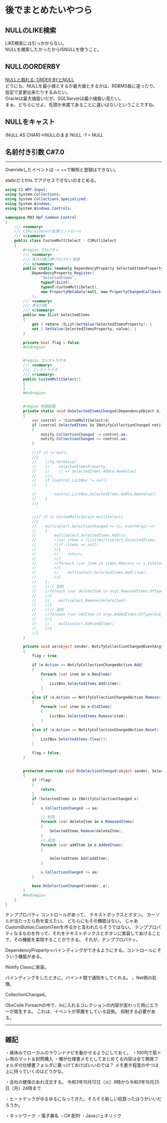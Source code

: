 # 後でまとめたいやつら

## NULLのLIKE検索

LIKE検索には引っかからない。  
NULLを検索したかったからISNULLを使うこと。  

## NULLのORDERBY

[NULLと戯れる: ORDER BYとNULL](https://qiita.com/SVC34/items/c23341c79325a0a95979)  
どうにも、NULLを最小値とするか最大値とするかは、RDBMS毎に違ったり、設定で変更出来たりするみたい。  
Oracleは最大値扱いだが、SQLServerは最小値扱い見たい。  
まぁ、どちらにせよ、先頭か末尾であることに違いはないということですね。  

## NULLをキャスト

(NULL AS CHAR)→NULLのまま
NULL -1 = NULL


## 名前付き引数 C#7.0


---

Overrideしたイベントは -= +=で解除と登録はできない。


staticだとthis.でアクセスできないのまとめる。



``` C#
using C1.WPF.Input;
using System.Collections;
using System.Collections.Specialized;
using System.Windows;
using System.Windows.Controls;

namespace RN3.Wpf.Common.Control
{
    /// <summary>
    /// C1MultiSelect拡張コントロール
    /// </summary>
    public class CustomMultiSelect : C1MultiSelect
    {
        #region プロパティ
        /// <summary>
        /// 表示行数公開プロパティ登録
        /// </summary>
        public static readonly DependencyProperty SelectedItemsProperty =
            DependencyProperty.Register(
                "SelectedItems",
                typeof(IList),
                typeof(CustomMultiSelect),
                new PropertyMetadata(null, new PropertyChangedCallback(OnSelectedItemsChanged))
            );
        /// <summary>
        /// 表示行数
        /// </summary>
        public new IList SelectedItems
        {
            get { return (IList)GetValue(SelectedItemsProperty); }
            set { SetValue(SelectedItemsProperty, value); }
        }

        private bool flag = false;
        #endregion


        #region コンストラクタ
        /// <summary>
        /// コンストラクタ
        /// </summary>
        public CustomMultiSelect()
        {
        }
        #endregion


        #region 内部処理
        private static void OnSelectedItemsChanged(DependencyObject d, DependencyPropertyChangedEventArgs e)
        {
            var control = (CustomMultiSelect)d;
            if (control.SelectedItems is INotifyCollectionChanged notify)
            {
                notify.CollectionChanged -= control.aa;
                notify.CollectionChanged += control.aa;
            }

            //if (d != null)
            //{
            //    //fg.SetValue(
            //    //    SelectedItemsProperty,
            //    //    () => SelectedItems.Add(e.NewValue)
            //    //);
            //    if (control.ListBox != null)
            //    {

            //        control.ListBox.SelectedItems.Add(e.NewValue);
            //    }
            //}


            //if (d is CustomMultiSelect multiselect)
            //{
            //    multiselect.SelectionChanged += (s, eventArgs) =>
            //    {
            //        multiselect.SelectedItems.Add(s);
            //        //var items = (List)multiselect.SelectedItems;
            //        //if (items == null)
            //        //{
            //        //    return;
            //        //}
            //        //foreach (var item in items.Where(x => x.IsSelected == true))
            //        //{
            //        //    multiselect.SelectedItems.Add(item);
            //        //}
            //    };
            //    //// 削除
            //    //foreach (var deleteItem in args.RemovedItems.OfType<SubjectLargeTypeWithSubjectCDList>())
            //    //{
            //    //    multiselect.Remove(deleteItem);
            //    //}
            //    //// 追加
            //    //foreach (var addItem in args.AddedItems.OfType<SubjectLargeTypeWithSubjectCDList>())
            //    //{
            //    //    multiselect.Add(addItem);
            //    //}
            //}
        }

        private void aa(object sender, NotifyCollectionChangedEventArgs e)
        {
            flag = true;

            if (e.Action == NotifyCollectionChangedAction.Add)
            {
                foreach (var item in e.NewItems)
                {
                    ListBox.SelectedItems.Add(item);
                }
            }
            else if (e.Action == NotifyCollectionChangedAction.Remove)
            {
                foreach (var item in e.OldItems)
                {
                    ListBox.SelectedItems.Remove(item);
                }
            }
            else if (e.Action == NotifyCollectionChangedAction.Reset)
            {
                ListBox.SelectedItems.Clear();
            }

            flag = false;
        }


        protected override void OnSelectionChanged(object sender, SelectionChangedEventArgs e)
        {
            if (flag)
            {
                return;
            }
            if (SelectedItems is INotifyCollectionChanged x)
            {
                x.CollectionChanged -= aa;

                // 削除
                foreach (var deleteItem in e.RemovedItems)
                {
                    SelectedItems.Remove(deleteItem);
                }
                // 追加
                foreach (var addItem in e.AddedItems)
                {

                    SelectedItems.Add(addItem);
                }

                x.CollectionChanged += aa;
            }

            base.OnSelectionChanged(sender, e);
        }
        #endregion
    }
}
```




テンププロパティ
コントロールがあって、
テキストボックスとボタン。
カーソルが当たったら色を変えたい。
どちらにもその機能はない。
じゃあCustomButton,CustomTextを作るかと言われたらそうではない。
テンププロパティなるものを作って、それをテキストボックスとボタンに実装してあげることで、その機能を実現することができる。
それが、テンププロパティ。


DependencyProperty→バインディングができるようにする。コントロールにそういう機能がある。

INotify
Classに実装。

バインディングをしたときに、バインド間で通知をしてくれる。
。Net側の処理。

CollectionChanged。

ObsColle 
Foreachの中で、inに入れるコレクションの内容が変わった時にエラーが発生する。
これは、イベントが邪魔をしている証拠。
抑制する必要がある。

---

## 雑記

・昼休みでローカルのラウンドナビを動かせるようにしておく。
・100均で筋トレ用のマット＆封筒購入
・俺が仕様書メモとしてまとめてる内容は全て開発フォルダの仕様書フォルダに乗っけておけばいいのでは？
メモ書き程度のやつは上に持っていくのはどうかな。

・会社の健保のあれ注文する。
令和3年10月12日（火）9時から令和3年10月25日（月）24時まで


・ヒートテックがゆるゆるになってきた。そろそろ新しい奴買ったほうがいいだろうか。

・ネットワーク
・電子署名
・C# 配列
・Javaジェネリック



